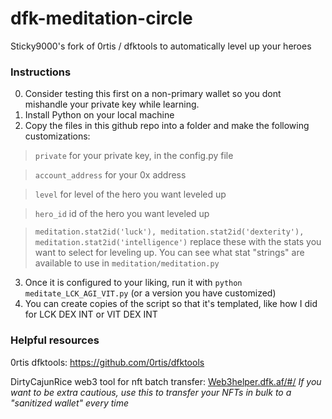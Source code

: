 # dfk-meditation-circle
Sticky9000's fork of 0rtis / dfktools to automatically level up your heroes

### Instructions

0. Consider testing this first on a non-primary wallet so you dont mishandle your private key while learning. 
1. Install Python on your local machine
2. Copy the files in this github repo into a folder and make the following customizations:

>  `private` for your private key, in the config.py file

>  `account_address` for your 0x address

>  `level` for level of the hero you want leveled up

>  `hero_id` id of the hero you want leveled up

>  `meditation.stat2id('luck'), meditation.stat2id('dexterity'), meditation.stat2id('intelligence')` replace these with the stats you want to select for leveling up. You can see what stat "strings" are available to use in `meditation/meditation.py`

3. Once it is configured to your liking, run it with `python meditate_LCK_AGI_VIT.py` (or a version you have customized)
4. You can create copies of the script so that it's templated, like how I did for LCK DEX INT or VIT DEX INT

### Helpful resources

0rtis dfktools: https://github.com/0rtis/dfktools

DirtyCajunRice web3 tool for nft batch transfer: [Web3helper.dfk.af/#/](https://web3helper.dfk.af/#/) _If you want to be extra cautious, use this to transfer your NFTs in bulk to a "sanitized wallet" every time_
